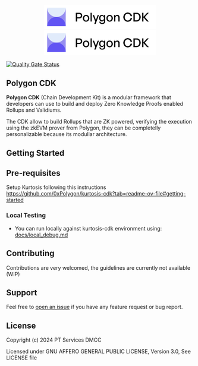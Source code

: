 
<div id="top"></div>
<!-- PROJECT LOGO -->
<br />
<div align="center">

<img src="./.github/assets/cdk-logo-name.png#gh-light-mode-only" alt="Logo" width="300">
<img src="./.github/assets/cdk-logo-name.png#gh-dark-mode-only" alt="Logo" width="300">

<br />
</div>
</div>

<!-- PROJECT SHIELDS -->
[![Quality Gate Status](https://sonarcloud.io/api/project_badges/measure?project=0xPolygon_cdk&metric=alert_status&token=aa6d76993fc213c4153bf65e0d62e4d08207ea7e)](https://sonarcloud.io/summary/new_code?id=0xPolygon_cdk)

## Polygon CDK

**Polygon CDK** (Chain Development Kit) is a modular framework that developers can use to build and deploy Zero Knowledge Proofs enabled Rollups and Validiums.

The CDK allow to build Rollups that are ZK powered, verifying the execution using the zkEVM prover from Polygon, they can be completelly personalizable because its modullar architecture.

## Getting Started

## Pre-requisites

Setup Kurtosis following this instructions https://github.com/0xPolygon/kurtosis-cdk?tab=readme-ov-file#getting-started

### Local Testing

- You can run locally against kurtosis-cdk environment using: [docs/local_debug.md](docs/local_debug.md)

## Contributing

Contributions are very welcomed, the guidelines are currently not available (WIP)

## Support

Feel free to [open an issue](https://github.com/0xPolygon/cdk/issues/new) if you have any feature request or bug report.<br />


## License
Copyright (c) 2024 PT Services DMCC

Licensed under GNU AFFERO GENERAL PUBLIC LICENSE, Version 3.0, See LICENSE file
